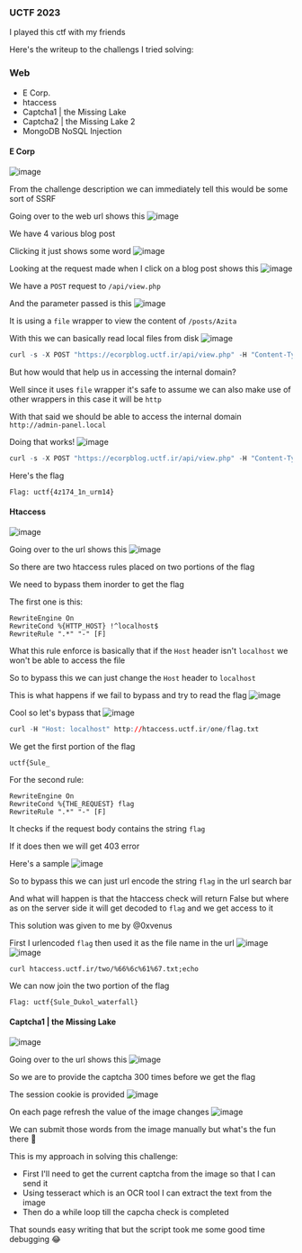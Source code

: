<h3> UCTF 2023 </h3>

I played this ctf with my friends

Here's the writeup to the challengs I tried solving:

### Web
-  E Corp.
-  htaccess
-  Captcha1 | the Missing Lake
-  Captcha2 | the Missing Lake 2
-  MongoDB NoSQL Injection

#### E Corp
![image](https://github.com/h4ckyou/h4ckyou.github.io/assets/127159644/e71ca47b-2df7-48be-9a92-52dbbbedd6aa)

From the challenge description we can immediately tell this would be some sort of SSRF

Going over to the web url shows this
![image](https://github.com/h4ckyou/h4ckyou.github.io/assets/127159644/53621409-426b-413f-bb7d-b8d2076b6ad4)

We have 4 various blog post

Clicking it just shows some word
![image](https://github.com/h4ckyou/h4ckyou.github.io/assets/127159644/cdaa45ff-4bc7-4a69-af13-5d456b2ea8ed)

Looking at the request made when I click on a blog post shows this
![image](https://github.com/h4ckyou/h4ckyou.github.io/assets/127159644/9e2aeadb-e991-407e-9fc9-de1dae9b4c5f)

We have a `POST` request to `/api/view.php`

And the parameter passed is this
![image](https://github.com/h4ckyou/h4ckyou.github.io/assets/127159644/de85eb59-70ae-422b-95e0-9046403faf55)

It is using a `file` wrapper to view the content of `/posts/Azita`

With this we can basically read local files from disk 
![image](https://github.com/h4ckyou/h4ckyou.github.io/assets/127159644/b6cb54c6-7e8a-4353-90e3-7ea3a536c427)

```r
curl -s -X POST "https://ecorpblog.uctf.ir/api/view.php" -H "Content-Type: application/json" -d '{"post":"file:///etc/passwd"}' | jq .post -r
```

But how would that help us in accessing the internal domain?

Well since it uses `file` wrapper it's safe to assume we can also make use of other wrappers in this case it will be `http`

With that said we should be able to access the internal domain `http://admin-panel.local`

Doing that works!
![image](https://github.com/h4ckyou/h4ckyou.github.io/assets/127159644/ca1ad5f7-096d-4067-8b3d-08669c628713)

```r
curl -s -X POST "https://ecorpblog.uctf.ir/api/view.php" -H "Content-Type: application/json" -d '{"post":"http://admin-panel.local"}' | jq .post -r
```

Here's the flag

```
Flag: uctf{4z174_1n_urm14}
```

#### Htaccess
![image](https://github.com/h4ckyou/h4ckyou.github.io/assets/127159644/56adf216-bb38-4497-a090-38d51feab049)

Going over to the url shows this
![image](https://github.com/h4ckyou/h4ckyou.github.io/assets/127159644/7e3b3c26-d017-4374-8d61-c8138fe0a285)

So there are two htaccess rules placed on two portions of the flag

We need to bypass them inorder to get the flag

The first one is this:

```
RewriteEngine On
RewriteCond %{HTTP_HOST} !^localhost$
RewriteRule ".*" "-" [F]
```

What this rule enforce is basically that if the `Host` header isn't `localhost` we won't be able to access the file

So to bypass this we can just change the `Host` header to `localhost`

This is what happens if we fail to bypass and try to read the flag
![image](https://github.com/h4ckyou/h4ckyou.github.io/assets/127159644/b9cb159e-7257-4d18-a687-1327a9289eb2)

Cool so let's bypass that
![image](https://github.com/h4ckyou/h4ckyou.github.io/assets/127159644/6a03e6ab-ca72-4b56-8d2a-9467161a1a40)

```r
curl -H "Host: localhost" http://htaccess.uctf.ir/one/flag.txt
```

We get the first portion of the flag

```
uctf{Sule_
```

For the second rule:

```
RewriteEngine On
RewriteCond %{THE_REQUEST} flag
RewriteRule ".*" "-" [F]
```

It checks if the request body contains the string `flag` 

If it does then we will get 403 error

Here's a sample
![image](https://github.com/h4ckyou/h4ckyou.github.io/assets/127159644/18ca5089-ef40-4032-87cb-b89d01a06d39)

So to bypass this we can just url encode the string `flag` in the url search bar 

And what will happen is that the htaccess check will return False but where as on the server side it will get decoded to `flag` and we get access to it

This solution was given to me by @0xvenus

First I urlencoded `flag` then used it as the file name in the url
![image](https://github.com/h4ckyou/h4ckyou.github.io/assets/127159644/6de8e1a8-13a0-4242-af01-ea1aa06fa2a7)
![image](https://github.com/h4ckyou/h4ckyou.github.io/assets/127159644/aefe0048-9e87-4026-bf53-8a1fc6aa5ef9)

```
curl htaccess.uctf.ir/two/%66%6c%61%67.txt;echo
```

We can now join the two portion of the flag 

```
Flag: uctf{Sule_Dukol_waterfall}
```

#### Captcha1 | the Missing Lake 
![image](https://github.com/h4ckyou/h4ckyou.github.io/assets/127159644/e89c51b0-3c8c-45c6-968c-5251a3ee51a9)

Going over to the url shows this
![image](https://github.com/h4ckyou/h4ckyou.github.io/assets/127159644/84eeb99d-7440-44c3-88a7-bce6647b9352)

So we are to provide the captcha 300 times before we get the flag

The session cookie is provided
![image](https://github.com/h4ckyou/h4ckyou.github.io/assets/127159644/074ca712-6663-4cae-95fc-a2e8052ad184)

On each page refresh the value of the image changes
![image](https://github.com/h4ckyou/h4ckyou.github.io/assets/127159644/011c164f-7bb5-47ad-85ba-054f26382a1a)

We can submit those words from the image manually but what's the fun there 🙂

This is my approach in solving this challenge:
- First I'll need to get the current captcha from the image so that I can send it
- Using tesseract which is an OCR tool I can extract the text from the image
- Then do a while loop till the capcha check is completed

That sounds easy writing that but the script took me some good time debugging 😂


